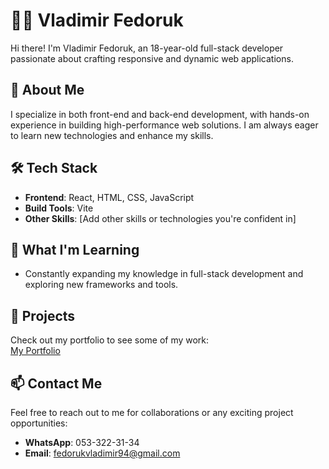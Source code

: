 
# 👨‍💻 Vladimir Fedoruk

Hi there! I'm Vladimir Fedoruk, an 18-year-old full-stack developer passionate about crafting responsive and dynamic web applications.

## 🌟 About Me
I specialize in both front-end and back-end development, with hands-on experience in building high-performance web solutions. I am always eager to learn new technologies and enhance my skills.

## 🛠️ Tech Stack
- **Frontend**: React, HTML, CSS, JavaScript
- **Build Tools**: Vite
- **Other Skills**: [Add other skills or technologies you're confident in]
  
## 🌱 What I'm Learning
- Constantly expanding my knowledge in full-stack development and exploring new frameworks and tools.

## 🚀 Projects
Check out my portfolio to see some of my work:  
[My Portfolio](https://vov-fed.github.io/portfolio/)

## 📫 Contact Me
Feel free to reach out to me for collaborations or any exciting project opportunities:
- **WhatsApp**: 053-322-31-34  
- **Email**: fedorukvladimir94@gmail.com  
